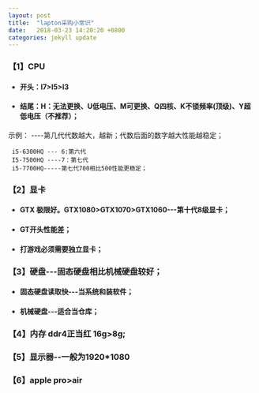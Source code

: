 ```yaml
---
layout: post
title:  "lapton采购小常识"
date:   2018-03-23 14:20:20 +0800
categories: jekyll update
---
```


### 【1】CPU
* #### 开头：I7>I5>I3
* #### 结尾：H：无法更换、U低电压、M可更换、Q四核、K不锁频率(顶级)、Y超低电压（不推荐）；

示例：  ----第几代代数越大，越新；代数后面的数字越大性能越稳定；
 
     i5-6300HQ --- 6:第六代
     I5-7500HQ ----7：第七代
     i5-7700HQ-----第七代700相比500性能更稳定；

### 【2】显卡
* #### GTX 极限好。GTX1080>GTX1070>GTX1060---第十代8级显卡；
* #### GT开头性能差；
* #### 打游戏必须需要独立显卡；

### 【3】硬盘---固态硬盘相比机械硬盘较好；
* #### 固态硬盘读取快---当系统和装软件；
* #### 机械硬盘---适合当仓库；

### 【4】内存 ddr4正当红 16g>8g;

### 【5】显示器--一般为1920*1080

### 【6】apple pro>air

